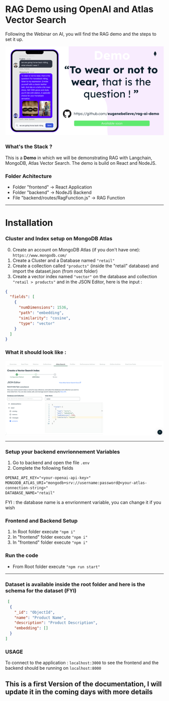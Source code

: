 # RAG Demo using OpenAI and Atlas Vector Search<br />

Following the Webinar on AI, you will find the RAG demo and the steps to set it up.

![Demo+Code](images/slide-demo.png)

### What's the Stack ?

This is a <b>Demo</b> in which we will be demonstrating RAG with Langchain, MongoDB, Atlas Vector Search. The demo is build on React and NodeJS.

### Folder Achitecture

- Folder "frontend" -> React Application
- Folder "backend" -> NodeJS Backend
- File "backend/routes/RagFunction.js" -> RAG Function

---

# Installation

### Cluster and Index setup on MongoDB Atlas

0. Create an account on MongoDB Atlas (if you don't have one): `https://www.mongodb.com/`
1. Create a Cluster and a Database named `"retail"`
2. Create a collection called `"products"` (inside the "retail" database) and import the dataset.json (from root folder)
3. Create a vector index named `"vector"` on the database and collection `"retail > products"` and in the JSON Editor, here is the input :

```JSON
{
  "fields": [
    {
      "numDimensions": 1536,
      "path": "embedding",
      "similarity": "cosine",
      "type": "vector"
    }
  ]
}
```

### What it should look like :

![Demo+Code](images/vector-index.png)

---

### Setup your backend envrionnement Variables

1. Go to backend and open the file `.env`
2. Complete the following fields

```JS
OPENAI_API_KEY="<your-openai-api-key>"
MONGODB_ATLAS_URI="mongodb+srv://username:password@<your-atlas-connection-string>"
DATABASE_NAME="retail"
```

FYI : the database name is a envrionment variable, you can change it if you wish

### Frontend and Backend Setup

1. In Root folder execute `"npm i"`
2. In "frontend" folder execute `"npm i"`
3. In "frontend" folder execute `"npm i"`

### Run the code

- From Root folder execute `"npm run start"`

---

### Dataset is available inside the root folder and here is the schema for the dataset (FYI)

```JSON
 [
  {
    "_id": "ObjectId",
    "name": "Product Name",
    "description": "Product Description",
    "embedding": []
  }
]
```

### USAGE

To connect to the application : `localhost:3000` to see the frontend and the backend should be running on `localhost:8000`

## This is a first Version of the documentation, I will update it in the coming days with more details
